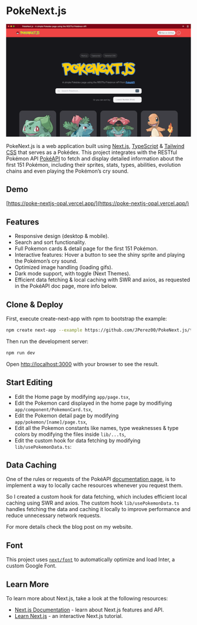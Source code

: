 # PokeNext.js

![Image](/public/images/poke-nextjs-thumb.png)

PokeNext.js is a web application built using [Next.js](https://nextjs.org/), [TypeScript](https://www.typescriptlang.org/[) & [Tailwind CSS](https://tailwindcss.com/) that serves as a Pokédex. This project integrates with the RESTful Pokémon API [PokéAPI](https://pokeapi.co/) to fetch and display detailed information about the first 151 Pokémon, including their sprites, stats, types, abilities, evolution chains and even playing the Pokémon’s cry sound.

## Demo

[https://poke-nextjs-opal.vercel.app/](https://poke-nextjs-opal.vercel.app/)

## Features

- Responsive design (desktop & mobile).
- Search and sort functionality.
- Full Pokemon cards & detail page for the first 151 Pokémon.
- Interactive features: Hover a button to see the shiny sprite and playing the Pokémon’s cry sound.
- Optimized image handling (loading gifs).
- Dark mode support, with toggle (Next Themes).
- Efficient data fetching & local caching with SWR and axios, as requested in the PokéAPI doc page, more info below.

## Clone & Deploy

First, execute create-next-app with npm to bootstrap the example:

```bash
npm create next-app --example https://github.com/JPerez00/PokeNext.js/tree/main your-project-name-here
```

Then run the development server:

```bash
npm run dev
```

Open [http://localhost:3000](http://localhost:3000) with your browser to see the result.

## Start Editing

- Edit the Home page by modifying `app/page.tsx`,
- Edit the Pokemon card displayed in the home page by modifiying `app/component/PokemonCard.tsx`,
- Edit the Pokemon detail page by modifying `app/pokemon/[name]/page.tsx`,
- Edit all the Pokemon constants like names, type weaknesses & type colors by modifying the files inside `lib/...ts`,
- Edit the custom hook for data fetching by modifying `lib/usePokemonData.ts`:

## Data Caching

One of the rules or requests of the PokéAPI [documentation page](https://pokeapi.co/docs/v2#fairuse), is to implement a way to locally cache resources whenever you request them.

So I created a custom hook for data fetching, which includes efficient local caching using SWR and axios. The custom hook `lib/usePokemonData.ts` handles fetching the data and caching it locally to improve performance and reduce unnecessary network requests.

For more details check the blog post on my website.

## Font

This project uses [`next/font`](https://nextjs.org/docs/basic-features/font-optimization) to automatically optimize and load Inter, a custom Google Font.

## Learn More

To learn more about Next.js, take a look at the following resources:

- [Next.js Documentation](https://nextjs.org/docs) - learn about Next.js features and API.
- [Learn Next.js](https://nextjs.org/learn) - an interactive Next.js tutorial.